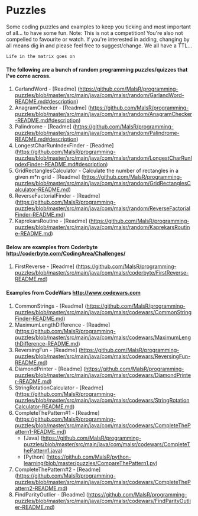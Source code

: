 # Puzzles

Some coding puzzles and examples to keep you ticking and most important of all... to have
some fun. Note: This is not a competition! You're also not compelled to favourite or watch. If you're interested in adding, changing by all means dig in and please feel free to suggest/change. We all have a TTL...

`Life in the matrix goes on`

#### The following are a bunch of random programming puzzles/quizzes that I've come across. 
1. GarlandWord - [Readme] (https://github.com/MalsR/programming-puzzles/blob/master/src/main/java/com/malsr/random/GarlandWord-README.md#description)
2. AnagramChecker - [Readme] (https://github.com/MalsR/programming-puzzles/blob/master/src/main/java/com/malsr/random/AnagramChecker-README.md#description)
3. Palindrome - [Readme] (https://github.com/MalsR/programming-puzzles/blob/master/src/main/java/com/malsr/random/Palindrome-README.md#description)
4. LongestCharRunIndexFinder - [Readme] (https://github.com/MalsR/programming-puzzles/blob/master/src/main/java/com/malsr/random/LongestCharRunIndexFinder-README.md#description)
5. GridRectanglesCalculator - Calculate the number of rectangles in a given m*n grid - [Readme] (https://github.com/MalsR/programming-puzzles/blob/master/src/main/java/com/malsr/random/GridRectanglesCalculator-README.md)
6. ReverseFactorialFinder - [Readme] (https://github.com/MalsR/programming-puzzles/blob/master/src/main/java/com/malsr/random/ReverseFactorialFinder-README.md)
7. KaprekarsRoutine - [Readme] (https://github.com/MalsR/programming-puzzles/blob/master/src/main/java/com/malsr/random/KaprekarsRoutine-README.md)
 
#### Below are examples from Coderbyte http://coderbyte.com/CodingArea/Challenges/ 
1. FirstReverse - [Readme] (https://github.com/MalsR/programming-puzzles/blob/master/src/main/java/com/malsr/coderbyte/FirstReverse-README.md)

#### Examples from CodeWars http://www.codewars.com
1. CommonStrings - [Readme] (https://github.com/MalsR/programming-puzzles/blob/master/src/main/java/com/malsr/codewars/CommonStringFinder-README.md)
2. MaximumLengthDifference - [Readme] (https://github.com/MalsR/programming-puzzles/blob/master/src/main/java/com/malsr/codewars/MaximumLengthDifference-README.md)
3. ReversingFun - [Readme] (https://github.com/MalsR/programming-puzzles/blob/master/src/main/java/com/malsr/codewars/ReversingFun-README.md)
4. DiamondPrinter - [Readme] (https://github.com/MalsR/programming-puzzles/blob/master/src/main/java/com/malsr/codewars/DiamondPrinter-README.md)
5. StringRotationCalculator - [Readme] (https://github.com/MalsR/programming-puzzles/blob/master/src/main/java/com/malsr/codewars/StringRotationCalculator-README.md)
6. CompleteThePattern#1 - [Readme] (https://github.com/MalsR/programming-puzzles/blob/master/src/main/java/com/malsr/codewars/CompleteThePattern1-README.md)
   - [Java] (https://github.com/MalsR/programming-puzzles/blob/master/src/main/java/com/malsr/codewars/CompleteThePattern1.java)
   - [Python] (https://github.com/MalsR/python-learning/blob/master/puzzles/CompareThePattern1.py) 
7. CompleteThePattern#2 - [Readme] (https://github.com/MalsR/programming-puzzles/blob/master/src/main/java/com/malsr/codewars/CompleteThePattern2-README.md)
8. FindParityOutlier - [Readme] (https://github.com/MalsR/programming-puzzles/blob/master/src/main/java/com/malsr/codewars/FindParityOutlier-README.md)
